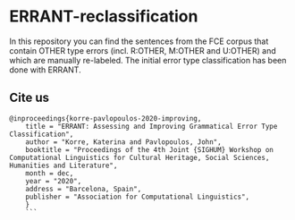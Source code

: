 # ERRANT-reclassification
In this repository you can find the sentences 
from the FCE corpus that contain OTHER type errors (incl. R:OTHER, M:OTHER and U:OTHER) 
and which are manually re-labeled. The initial error type classification has been done with ERRANT.




## Cite us
```
@inproceedings{korre-pavlopoulos-2020-improving,
    title = "ERRANT: Assessing and Improving Grammatical Error Type Classification",
    author = "Korre, Katerina and Pavlopoulos, John",
    booktitle = "Proceedings of the 4th Joint {SIGHUM} Workshop on Computational Linguistics for Cultural Heritage, Social Sciences, Humanities and Literature",
    month = dec,
    year = "2020",
    address = "Barcelona, Spain",
    publisher = "Association for Computational Linguistics",
    }
    ```
